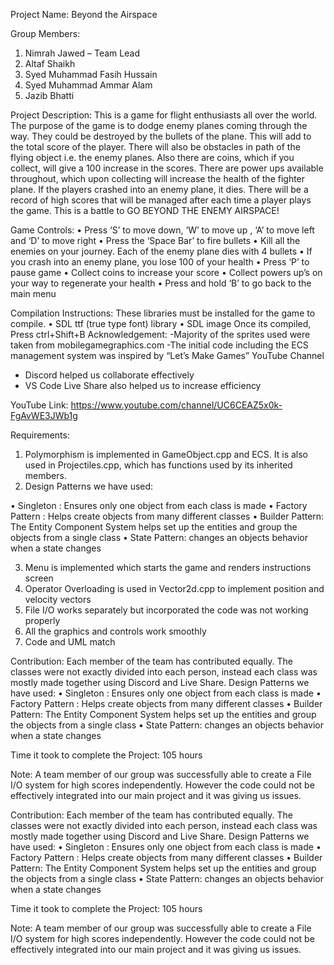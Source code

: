 Project Name: Beyond the Airspace


Group Members: 
1.	Nimrah Jawed – Team Lead 
2.	Altaf Shaikh 
3.	Syed Muhammad Fasih Hussain 
4.	Syed Muhammad Ammar Alam 
5.	Jazib Bhatti 

Project Description:
This is a game for flight enthusiasts all over the world. The purpose of the game is to dodge enemy planes coming through the way. They could be destroyed by the bullets of the plane. This will add to the total score of the player. There will also be obstacles in path of the flying object i.e. the enemy planes. Also there are coins, which if you collect, will give a 100 increase in the scores. There are power ups available throughout, which upon collecting will increase the health of the fighter plane. If the players crashed into an enemy plane, it dies. There will be a record of high scores that will be managed after each time a player plays the game. This is a battle to GO BEYOND THE ENEMY AIRSPACE! 

Game Controls:
•	Press ‘S’ to move down, ‘W’ to move up , ‘A’ to move left and ‘D’ to move right
•	Press the ‘Space Bar’ to fire bullets
•	Kill all the enemies on your journey. Each of the enemy plane dies with 4 bullets
•	If you crash into an enemy plane, you lose 100 of your health
•	Press ‘P’ to pause game
•	Collect   coins  to increase your score 
•	Collect   powers up’s  on your way to regenerate your health
•	Press and hold ‘B’ to go back to the main menu




Compilation Instructions:
These libraries must be installed for the game to compile.
•	SDL ttf (true type font) library 
•	SDL image
Once its compiled, Press ctrl+Shift+B
Acknowledgement: 
-Majority of the sprites used were taken from mobilegamegraphics.com 
-The initial code including the ECS management system was inspired by “Let’s Make Games” YouTube Channel
- Discord helped us collaborate effectively 
- VS Code Live Share also helped us to increase efficiency 

YouTube Link:
https://www.youtube.com/channel/UC6CEAZ5x0k-FgAvWE3JWb1g

Requirements:
1.	Polymorphism is implemented in GameObject.cpp and ECS. It is also used in Projectiles.cpp, which has functions used by its inherited members. 
2.	Design Patterns we have used:

  •	Singleton : Ensures only one object from each class is made
  •	Factory Pattern : Helps create objects from many different classes
  •	Builder Pattern: The Entity Component System helps set up the entities and group the objects from a single class
  •	State Pattern: changes an objects behavior when a state changes 
  
3.	Menu is implemented which starts the game and renders instructions screen
4.	Operator Overloading is used in Vector2d.cpp to implement position and velocity vectors
5.	File I/O works separately but incorporated the code was not working properly
6.	All the graphics and controls work smoothly
7.	Code and UML match 

Contribution:
Each member of the team has contributed equally. The classes were not exactly divided into each person, instead each class was mostly made together using Discord and Live Share. 
Design Patterns we have used:
•	Singleton : Ensures only one object from each class is made
•	Factory Pattern : Helps create objects from many different classes
•	Builder Pattern: The Entity Component System helps set up the entities and group the objects from a single class
•	State Pattern: changes an objects behavior when a state changes 

Time it took to complete the Project: 105 hours 

Note:
A team member of our group was successfully able to create a File I/O system for high scores independently. However the code could not be effectively integrated into our main project and it was giving us issues. 




Contribution:
Each member of the team has contributed equally. The classes were not exactly divided into each person, instead each class was mostly made together using Discord and Live Share. 
Design Patterns we have used:
•	Singleton : Ensures only one object from each class is made
•	Factory Pattern : Helps create objects from many different classes
•	Builder Pattern: The Entity Component System helps set up the entities and group the objects from a single class
•	State Pattern: changes an objects behavior when a state changes 


Time it took to complete the Project: 105 hours 


Note:
A team member of our group was successfully able to create a File I/O system for high scores independently. However the code could not be effectively integrated into our main project and it was giving us issues. 
